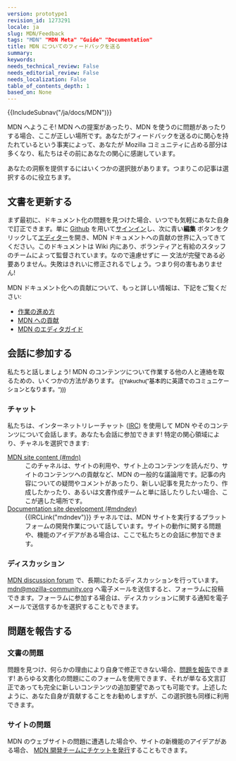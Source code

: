 ```yaml
---
version: prototype1
revision_id: 1273291
locale: ja
slug: MDN/Feedback
tags: "MDN" "MDN Meta" "Guide" "Documentation"
title: MDN についてのフィードバックを送る
summary: 
keywords: 
needs_technical_review: False
needs_editorial_review: False
needs_localization: False
table_of_contents_depth: 1
based_on: None
---
```

<div>{{IncludeSubnav("/ja/docs/MDN")}}</div>

<p>MDN へようこそ! <span class="seoSummary">MDN への提案があったり、MDN を使うのに問題があったりする場合、ここが正しい場所です。あなたがフィードバックを送るのに関心を持たれているという事実によって、あなたが Mozilla コミュニティに占める部分は多くなり、私たちはその前にあなたの関心に感謝しています。</span></p>

<p><span class="seoSummary">あなたの洞察を提供するにはいくつかの選択肢があります。つまりこの記事は選択するのに役立ちます。</span></p>

<h2 id="文書を更新する">文書を更新する</h2>

<p>まず最初に、ドキュメント化の問題を見つけた場合、いつでも気軽にあなた自身で訂正できます。単に <a href="https://github.com/">Github</a> を用いて<a href="/ja/docs/MDN/Contribute/Howto/Create_an_MDN_account">サインイン</a>し、次に青い<strong>編集</strong> ボタンをクリックして<a href="/ja/docs/MDN/Contribute/Editor">エディター</a>を開き、MDN ドキュメントへの貢献の世界に入ってきてください。このドキュメントは Wiki 内にあり、ボランティアと有給のスタッフのチームによって監督されています。なので遠慮せずに — 文法が完璧である必要ありません。失敗はきれいに修正されるでしょう。つまり何の害もありません!</p>

<p>MDN ドキュメント化への貢献について、もっと詳しい情報は、下記をご覧ください:</p>

<ul>
 <li><a href="/ja/docs/Project:Getting_started" title="/docs/Project:Getting_started">作業の進め方</a></li>
 <li><a href="/ja/docs/MDN/Contribute">MDN への貢献</a></li>
 <li><a href="/ja/docs/MDN/Contribute/Editor" title="/docs/Project:MDN_editing_interface">MDN のエディタガイド</a></li>
</ul>

<h2 id="会話に参加する">会話に参加する</h2>

<p>私たちと話しましょう! MDN のコンテンツについて作業する他の人と連絡を取るための、いくつかの方法があります。 <span style="color:#000000; font-family:arial; font-size:13px; font-style:normal; font-weight:400; text-decoration:none">{{Yakuchu("基本的に英語でのコミュニケーションとなります。")}}</span></p>

<h3 id="チャット">チャット</h3>

<p>私たちは、インターネットリレーチャット (<a href="https://wiki.mozilla.org/IRC" title="/docs/">IRC</a>) を使用して MDN やそのコンテンツについて会話します。あなたも会話に参加できます! 特定の関心領域により、チャネルを選択できます:</p>

<dl>
 <dt><a href="irc://irc.mozilla.org/mdn" title="irc://irc.mozilla.org/mdn">MDN site content (#mdn)</a></dt>
 <dd>このチャネルは、サイトの利用や、サイト上のコンテンツを読んだり、サイトのコンテンツへの貢献など、MDN の一般的な議論用です。記事の内容についての疑問やコメントがあったり、新しい記事を見たかったり、作成したかったり、あるいは文書作成チームと単に話したりしたい場合、ここが適した場所です。</dd>
 <dt><a href="irc://irc.mozilla.org/mdndev" title="irc://irc.mozilla.org/mdndev">Documentation site development (#mdndev)</a></dt>
 <dd>{{IRCLink("mdndev")}} チャネルでは、MDN サイトを実行するプラットフォームの開発作業について話しています。サイトの動作に関する問題や、機能のアイデアがある場合は、ここで私たちとの会話に参加できます。</dd>
</dl>

<h3 id="(Asynchronous)_Discussions" name="(Asynchronous)_Discussions">ディスカッション</h3>

<p><a href="https://discourse.mozilla-community.org/c/mdn">MDN discussion forum</a> で、長期にわたるディスカッションを行っています。<a href="mailto://mdn@mozilla-community.org">mdn@mozilla-community.org</a> へ電子メールを送信すると、フォーラムに投稿できます。フォーラムに参加する場合は、ディスカッションに関する通知を電子メールで送信するかを選択することもできます。</p>

<h2 id="問題を報告する">問題を報告する</h2>

<h3 id="文書の問題">文書の問題</h3>

<p>問題を見つけ、何らかの理由により自身で修正できない場合、<a href="https://bugzilla.mozilla.org/form.doc" title="Report a documentation content problem.">問題を報告</a>できます! あらゆる文書化の問題にこのフォームを使用できます、それが単なる文言訂正であっても完全に新しいコンテンツの追加要望であっても可能です。上述したように、あなた自身が貢献することをお勧めしますが、この選択肢も同様に利用できます。</p>

<h3 id="サイトの問題">サイトの問題</h3>

<p>MDN のウェブサイトの問題に遭遇した場合や、サイトの新機能のアイデアがある場合、 <a href="https://bugzilla.mozilla.org/form.mdn">MDN 開発チームにチケットを発行</a>することもできます。</p>

